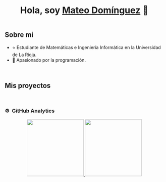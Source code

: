 <div align="center">
<h1 align="center">Hola, soy <a href="https://mateo.es">Mateo Domínguez</a> 👋</h1>
</div>
<img src="">

## Sobre mi

- ⭐ Estudiante de Matemáticas e Ingeniería Informática en la Universidad de La Rioja.
- 📲 Apasionado por la programación.

<br>

## Mis proyectos

<br>

### ⚙️ &nbsp;GitHub Analytics

<p align="center">
<a href="https://github.com/madomigo">
  <img height="180em" src="https://github-readme-stats-eight-theta.vercel.app/api?username=madomigo&show_icons=true&theme=algolia&include_all_commits=true&count_private=true"/>
  <img height="180em" src="https://github-readme-stats-eight-theta.vercel.app/api/top-langs/?username=madomigo&layout=compact&langs_count=8&theme=algolia"/>
</a>
</p>
